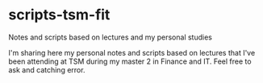 # scripts-tsm-fit
Notes and scripts based on lectures and my personal studies

I'm sharing here my personal notes and scripts based on lectures that I've been attending at TSM during my master 2 in Finance and IT. Feel free to ask and catching error.